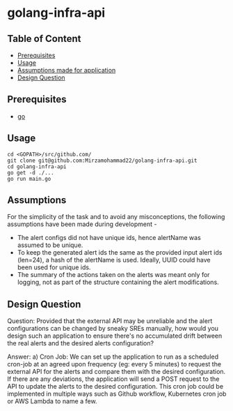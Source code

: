 # golang-infra-api

## Table of Content

- [Prerequisites](#Prerequisites)
- [Usage](#usage)
- [Assumptions made for application](#assumptions)
- [Design Question](#design-question)

## Prerequisites

- [go](https://go.dev/doc/install)

## Usage

```
cd <GOPATH>/src/github.com/
git clone git@github.com:Mirzamohammad22/golang-infra-api.git
cd golang-infra-api
go get -d ./...
go run main.go
```

## Assumptions

For the simplicity of the task and to avoid any misconceptions, the following assumptions have been made during development -

- The alert configs did not have unique ids, hence alertName was assumed to be unique.
- To keep the generated alert ids the same as the provided input alert ids (len=24), a hash of the alertName is used. Ideally, UUID could have been used for unique ids.
- The summary of the actions taken on the alerts was meant only for logging, not as part of the structure containing the alert modifications.

## Design Question

Question:
Provided that the external API may be unreliable and the alert configurations can be changed by sneaky SREs manually, how would you design such an application to ensure there's no accumulated drift between the real alerts and the desired alerts configuration?

Answer:
a) Cron Job: We can set up the application to run as a scheduled cron-job at an agreed upon frequency (eg: every 5 minutes) to request the external API for the alerts and compare them with the desired configuration. If there are any deviations, the application will send a POST request to the API to update the alerts to the desired configuration. This cron job could be implemented in multiple ways such as Github workflow, Kubernetes cron job or AWS Lambda to name a few.

